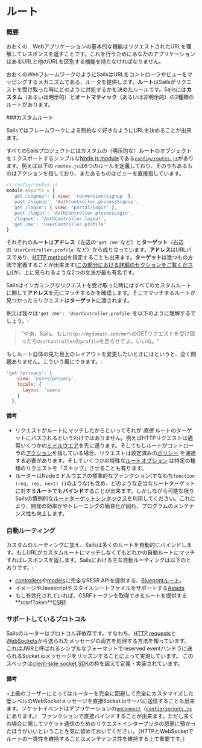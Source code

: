 # ルート
### 概要

おおくの　Webアプリケーションの基本的な機能はリクエストされたURLを理解してレスポンスを返すことです。これを行うためにあなたのアプリケーションはあるURLと他のURLを区別する機能を持たなければなりません。

おおくのWebフレームワークのようにSailsはURLをコントローラやビューをマッピングするメカニズムである、ルータを提供します。**ルート**はSailsがリクエストを受け取った時にどのように対処するかを決めたルールです。Sailsには**カスタム**（あるいは明示的）と**オートマティック**（あるいは非明示的）の2種類のルートがあります。


###カスタムルート

Sailsではフレームワークによる制約なく好きなようにURLを決めることが出来ます。

すべてのSailsプロジェクトにはカスタムの（明示的な）**ルート**のオブジェクトをエクスポートするシンプルな[Node.js module](http://nodejs.org/api/modules.html)である[`config/routes.js`](http://beta.sailsjs.org/#/documentation/reference/sails.config/sails.config.routes.html)があります。例えば以下の `routes.js`は6つのルールを定義しており、そのうちあるものはアクションを指しており、またあるものはビューを直接指しています。 

```javascript
// config/routes.js
module.exports = {
  'get /signup': { view: 'conversion/signup' },
  'post /signup': 'AuthController.processSignup',
  'get /login': { view: 'portal/login' },
  'post /login': 'AuthController.processLogin',
  '/logout': 'AuthController.logout',
  'get /me': 'UserController.profile'
}
```

それぞれの**ルート**は**アドレス**（左辺の`'get /me'`など）と**ターゲット**（右辺の`'UserController.profile'`など）から成り立っています。**アドレス**はURLパスであり、[HTTP method](http://en.wikipedia.org/wiki/Hypertext_Transfer_Protocol#Request_methods)を指定することも出来ます。**ターゲット**は幾つもの方法で定義することが出来ます([この部分における詳細のセクションをご覧ください](http://beta.sailsjs.org/#/documentation/concepts/Routes/RouteTargetSyntax.html))が、上に見られるような2つの文法が最も有名です。

Sailsはインカミングなリクエストを受け取った時にはすべてのカスタムルートに関して**アドレス**を元にマッチするかを確認します。そこでマッチするルートが見つかったらリクエストは**ターゲット**に渡されます。


例えば我々は`'get /me': 'UserController.profile'`を以下のように理解するでしょう。:

> "やあ、Sails。もし`http://mydomain.com/me`へのGETリクエストを受け取ったら`UserController`の`profile`を走らせてよ。いいね。"

もしルート自体の見た目上のレイアウトを変更したいときにはというと、全く問題ありません。こういう風にできます。:

```javascript
'get /privacy': {
    view: 'users/privacy',
    locals: {
      layout: 'users'
    }
  },
```

#### 備考
+ リクエストがルートにマッチしたからといってそれが _直接_ ルートのターゲットにパスされるというわけではありません。例えばHTTPリクエストは通常いくつかの[ミドルウエア](http://beta.sailsjs.org/#/documentation/concepts/Middleware)を先に通ります。そしてもしルートがコントローラの[アクション](http://beta.sailsjs.org/#/documentation/concepts/Controllers?q=actions)を指している場合、リクエストは設定済みの[ポリシー](http://beta.sailsjs.org/#/documentation/concepts/Policies) を通過する必要があります。そしていくつかの特殊な[ルートオプション](http://beta.sailsjs.org/#/documentation/concepts/Routes/RouteTargetSyntax.html?q=route-target-options) は特定の種類のリクエストを「スキップ」させることも有ります。
+ ルーターはNodeミドルウエアの標準的なファンクション(すなわち`function (req, res, next) {}`のような)も含め、どのような正当なルートターゲットに対する**ルート**でも**バインド**することが出来ます。しかしながら可能な限りSailsの慣例的な[ルートターゲットシンタックス](http://beta.sailsjs.org/#/documentation/concepts/Routes/RouteTargetSyntax.html)を利用してください。これにより、開発の効率かやトレーニングの簡易化が図れ、プログラムのメンテナンス性も向上します。


### 自動ルーティング

カスタムのルーティングに加え、Sailsは多くのルートを自動的にバインドします。もしURLがカスタムルートにマッチしなくてもどれかの自動ルートにマッチすればレスポンスを返します。Sailsにおける主な自動ルーティングは以下のとおりです。:

* [controllers](http://beta.sailsjs.org/#/documentation/concepts/Controllers)や[models](http://beta.sailsjs.org/#/documentation/concepts/ORM/Models.html)に完全なRESR APIを提供する、[Blueprintルート](http://beta.sailsjs.org/#/documentation/)。
* イメージやJavascriptやスタイルシートファイルをサポートする[Assets](http://beta.sailsjs.org/#/documentation/concepts/Assets)
* もし有効化されていれば、CSRFトークンを取得できるルートを提供する**/csrfToken**[CSRF](http://beta.sailsjs.org/#/documentation/concepts/Security/CSRF.html)


### サポートしているプロトコル

Sailsのルーターはプロトコル非依存です。すなわち、[HTTP requests](http://en.wikipedia.org/wiki/Hypertext_Transfer_Protocol)と[WebSockets](http://en.wikipedia.org/wiki/Websockets)から送られたメッセージの両方を処理する方法を知っています。 これはJWRと呼ばれるシンプルなフォーマットでreserved eventハンドラに送られるSocket.ioメッセージをリッスンすることによって実現しています。
このスペックは[client-side socket SDK](http://beta.sailsjs.org/#/documentation/reference/websockets/sails.io.js)の枠を超えて定義・実装されています。



#### 備考

+上級のユーザーにとってはルーターを完全に回避して完全にカスタマイズした低レベルのWebSocketメッセージを直接Socket.ioサーバに送信することも出来ます。ソケットイベントはアプリケーションの[`onConnect`](http://beta.sailsjs.org/#/documentation/reference/sails.config/sails.config.sockets.html?q=commonlyused-options)（[`config/sockets.js`](http://beta.sailsjs.org/#/documentation/anatomy/myApp/config/sockets.js.html)にあります。） ファンクションで直接バインドすることが出来ます。ただし多くの場合に関してソケット通信のためのリクエストインタープリタの恩恵に預かったほうがいいということを気に留めておいてください。（HTTPとWebSocketでルートの一貫性を維持することはメンテナンス性を維持する上で重要です。）


<docmeta name="uniqueID" value="Routes849188">
<docmeta name="displayName" value="Routes">
